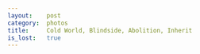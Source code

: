 ```yaml
---
layout:    post
category:  photos
title:     Cold World, Blindside, Abolition, Inherit 
is_lost:   true
---
```

